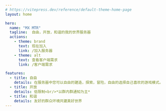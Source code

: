 ```yaml
---
# https://vitepress.dev/reference/default-theme-home-page
layout: home

hero:
  name: "MX MTR"
  tagline:  自由，开放，和谐的我的世界服务器
  actions:
    - theme: brand
      text: 现在加入
      link: /加入服务器
    - theme: alt
      text: 查看客户端需求
      link: /客户端需求

features:
  - title: 自由
    details: 在服务器中您可以自由的建造，探索，冒险，自由的选择自己喜欢的游戏模式。
  - title: 开放
    details: 低限制<br/>*以群内群通知为主*
  - title: 和谐
    details: 友好的群众环境共建美好世界
---
```



